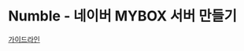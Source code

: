 # Numble - 네이버 MYBOX 서버 만들기
[가이드라인](https://thoughtful-arch-8c2.notion.site/MYBOX-b00ce9f0e73a4f368a6c23075816b863)
